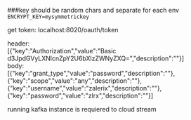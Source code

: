###key should be random chars and separate for each env
`ENCRYPT_KEY=mysymmetrickey`

get token: localhost:8020/oauth/token

header:  
[{"key":"Authorization","value":"Basic d3JpdGVyLXNlcnZpY2U6bXlzZWNyZXQ=","description":""}]  
body:  
[{"key":"grant_type","value":"password","description":""},{"key":"scope","value":"any","description":""},{"key":"username","value":"zalerix","description":""},{"key":"password","value":"zlrx","description":""}]


running kafka instance is requiered to cloud stream  